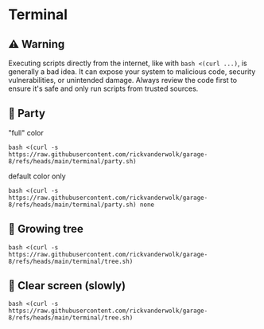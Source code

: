 # Terminal

## ⚠️ Warning

Executing scripts directly from the internet, like with `bash <(curl ...)`, is generally a bad idea. It can expose your system to malicious code, security vulnerabilities, or unintended damage. Always review the code first to ensure it's safe and only run scripts from trusted sources.

## 🎉 Party

"full" color

```
bash <(curl -s https://raw.githubusercontent.com/rickvanderwolk/garage-8/refs/heads/main/terminal/party.sh)  
```

default color only

```
bash <(curl -s https://raw.githubusercontent.com/rickvanderwolk/garage-8/refs/heads/main/terminal/party.sh) none
```

## 🌳 Growing tree

```
bash <(curl -s https://raw.githubusercontent.com/rickvanderwolk/garage-8/refs/heads/main/terminal/tree.sh)  
```

## 🧼 Clear screen (slowly)

```
bash <(curl -s https://raw.githubusercontent.com/rickvanderwolk/garage-8/refs/heads/main/terminal/tree.sh)  
```
